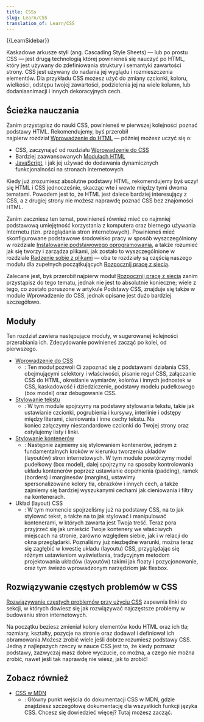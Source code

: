 ```yaml
---
title: CSSs
slug: Learn/CSS
translation_of: Learn/CSS
---
```

{{LearnSidebar}}

Kaskadowe arkusze styli (ang. Cascading Style Sheets) — lub po prostu CSS — jest drugą technologią której powinieneś się nauczyć po HTML, który jest używany do zdefiniowania struktury i semantyki zawartości strony. CSS jest używany do nadania jej wyglądu i rozmieszczenia elementów. Dla przykładu CSS możesz użyć do zmiany czcionki, koloru, wielkości, odstępu twojej zawartości, podzielenia jej na wiele kolumn, lub dodaniaanimacji i innych dekoracyjnych cech.

## Ścieżka nauczania

Zanim przystąpisz do nauki CSS, powinieneś w pierwszej kolejności poznać podstawy HTML. Rekomendujemy, byś przerobił najpierw rozdział [Wprowadzenie do HTML](/pl/docs/Learn/HTML/Introduction_to_HTML) — później możesz uczyć się o:

- CSS, zaczynająć od rozdziału [Wprowadzenie do CSS](/pl/docs/Learn/CSS/Introduction_to_CSS)
- Bardziej zaawansowanych [Modułach HTML](https://developer.mozilla.org/en-US/Learn/HTML#Modules)
- [JavaScript](/pl/docs/Learn/JavaScript), i jak jej używać do dodawania dynamicznych funkcjonalności na stronach internetowych

Kiedy już zrozumiesz absolutne podstawy HTML, rekomendujemy byś uczył się HTML i CSS jednocześnie, skacząc wte i wewte między tymi dwoma tematami. Powodem jest to, że HTML jest dalece bardziej interesujący z CSS, a z drugiej strony nie możesz naprawdę poznać CSS bez znajomości HTML.

Zanim zaczniesz ten temat, powinieneś również mieć co najmniej podstawową umiejętność korzystania z komputera oraz biernego używania Internetu (tzn. przeglądania stron internetowych). Powinieneś mieć skonfigurowane podstawowe środowisko pracy w sposób wyszczególniony w rozdziale [Instalowanie podstawowego oprogramowania](/pl/docs/Learn/Getting_started_with_the_web/Installing_basic_software), a także rozumieć jak się tworzy i zarządza plikami, jak zostało to wyszczególnione w rozdziale [Radzenie sobie z plikami](/pl/docs/Learn/Getting_started_with_the_web/Dealing_with_files) — oba te rozdziały są częścią naszego modułu dla zupełnych początkujących [Rozpocznij pracę z siecią](/pl/docs/Learn/Getting_started_with_the_web).

Zalecane jest, byś przerobił najpierw moduł [Rozpocznij pracę z siecią](/pl/docs/Learn/Getting_started_with_the_web) zanim przystąpisz do tego tematu, jednak nie jest to absolutnie konieczne; wiele z tego, co zostało poruszone w artykule Podstawy CSS, znajduje się także w module Wprowadzenie do CSS, jednak opisane jest dużo bardziej szczegółowo.

## Moduły

Ten rozdział zawiera następujące moduły, w sugerowanej kolejności przerabiania ich. Zdecydowanie powinieneś zacząć po kolei, od pierwszego.

- [Wprowadzenie do CSS](/pl/docs/Learn/CSS/Introduction_to_CSS)
  - : Ten moduł pozwoli Ci zapoznać się z podstawami działania CSS, obejmującymi selektory i właściwości, pisanie reguł CSS, załączanie CSS do HTML, określanie wymiarów, kolorów i innych jednostek w CSS, kaskadowość i dziedziczenie, podstawy modelu pudełkowego (box model) oraz debugowanie CSS.
- [Stylowanie tekstu](/pl/docs/Learn/CSS/Styling_text)
  - : W tym module spojrzymy na podstawy stylowania tekstu, takie jak ustawianie czcionki, pogrubienia i kursywy, interlinie i odstępy między literami, cieniowania i inne cechy tekstu. Na koniec załączymy niestandardowe czcionki do Twojej strony oraz ostylujemy listy i linki.
- [Stylowanie kontenerów](/pl/docs/Learn/CSS/Styling_boxes)
  - : Następnie zajmiemy się stylowaniem kontenerów, jednym z fundamentalnych kroków w kierunku tworzenia układów (layoutów) stron internetowych. W tym module powtórzymy model pudełkowy (box model), dalej spojrzymy na sposoby kontrolowania układu kontenerów poprzez ustawianie dopełnienia (padding), ramek (borders) i marginesów (margins), ustawimy spersonalizowane kolory tła, obrazków i innych cech, a także zajmiemy się bardziej wyszukanymi cechami jak cieniowania i filtry na kontenerach.
- Układ (layout) CSS
  - : W tym momencie spojrzeliśmy już na podstawy CSS, na to jak stylować tekst, a także na to jak stylować i manipulować kontenerami, w których zawarta jest Twoja treść. Teraz pora przyjrzeć się jak umieścić Twoje kontenery we właściwych miejscach na stronie, zarówno względem siebie, jak i w relacji do okna przeglądarki. Poznaliśmy już niezbędne warunki, można teraz się zagłębić w kwestię układu (layoutu) CSS, przyglądając się różnym ustawieniom wyświetlania, tradycyjnym metodom projektowania układów (layoutów) takimi jak floaty i pozycjonowanie, oraz tym świeżo wprowadzonym narzędziom jak flexbox.

## Rozwiązywanie częstych problemów w CSS

[Rozwiązywanie częstych problemów przy użyciu CSS](/pl/docs/Learn/CSS/Howto) zapewnia linki do sekcji, w których dowiesz się jak rozwiązywać najczęstsze problemy w budowaniu stron internetowych.

Na początku beziesz zmieniał kolory elementów kodu HTML oraz ich tła; rozmiary, kształty, pozycje na stronie oraz dodawał i definiował ich obramowania.Możesz zrobić wiele jeśli dobrze rozumiesz podstawy CSS. Jedną z najlepszych rzeczy w nauce CSS jest to, że kiedy poznasz podstawy, zazwyczaj masz dobre wyczucie, co można, a czego nie można zrobić, nawet jeśli tak naprawdę nie wiesz, jak to zrobić!

## Zobacz również

- [CSS w MDN](/pl/docs/Web/CSS)
  - : Główny punkt wejścia do dokumentacji CSS w MDN, gdzie znajdziesz szczegółową dokumentację dla wszystkich funkcji języka CSS. Chcesz się dowiedzieć więcej? Tutaj możesz zacząć.

